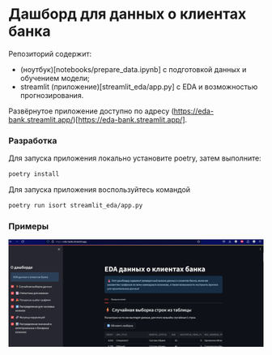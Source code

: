# Дашборд для данных о клиентах банка

Репозиторий содержит:
- (ноутбук)[notebooks/prepare_data.ipynb] с подготовкой данных и обучением модели;
- streamlit (приложение)[streamlit_eda/app.py] с EDA и возможностью прогнозирования.

Развёрнутое приложение доступно по адресу (https://eda-bank.streamlit.app/)[https://eda-bank.streamlit.app/].

### Разработка

Для запуска приложения локально установите poetry, затем выполните:

```bash
poetry install
```

Для запуска приложения воспользуйтесь командой
```bash
poetry run isort streamlit_eda/app.py 
```

### Примеры

![Alt text](image.png)